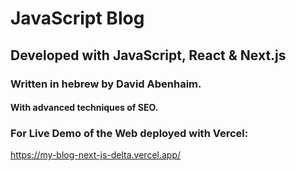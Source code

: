 # JavaScript Blog

## Developed with JavaScript, React & Next.js

### Written in hebrew by David Abenhaim.

#### With advanced techniques of SEO.

### For Live Demo of the Web deployed with Vercel:

https://my-blog-next-js-delta.vercel.app/
